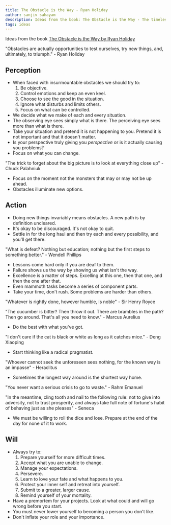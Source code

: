 ```yaml
---
title: The Obstacle is the Way - Ryan Holiday
author: sanjiv sahayam
description: Ideas from the book: The Obstacle is the Way - The timeless art of turning trials into triumphs - Ryan Holiday
tags: ideas
---
```


Ideas from the book [The Obstacle is the Way by Ryan Holiday](http://www.amazon.com/The-Obstacle-Is-Way-Timeless/dp/1591846358)

"Obstacles are actually opportunities to test ourselves, try new things, and,  ultimately, to triumph." - Ryan Holiday

Perception
----------

* When faced with insurmountable obstacles we should try to:
    1. Be objective.
    1. Control emotions and keep an even keel.
    1. Choose to see the good in the situation.
    1. Ignore what disturbs and limits others.
    1. Focus on what can be controlled.
* We decide what we make of each and every situation.
* The observing eye sees simply what is there. The perceiving eye sees more than what is there.
* Take your situation and pretend it is not happening to you. Pretend it is not important and that it doesn't matter.
* Is your perspective truly giving you _perspective_ or is it actually causing you problems?
* Focus on what you can change.

"The trick to forget about the big picture is to look at everything close up"  - Chuck Palahniuk


* Focus on the moment not the monsters that may or may not be up ahead.
* Obstacles illuminate new options.

Action
------

* Doing new things invariably means obstacles. A new path is by definition uncleared.
* It's okay to be discouraged. It's not okay to quit.
* Settle in for the long haul and then try each and every possibility, and you'll get there.

"What is defeat? Nothing but education; nothing but the first steps to something better." - Wendell Phillips

* Lessons come hard only if you are deaf to them.
* Failure shows us the way by showing us what isn't the way.
* Excellence is a matter of steps. Excelling at this one, then that one, and then the one after that.
* Even mammoth tasks become a series of component parts.
* Take your time, don't rush. Some problems are harder than others.

"Whatever is rightly done, however humble, is noble" - Sir Henry Royce

"The cucumber is bitter? Then throw it out. There are brambles in the path? Then go around. That's all you need to know." - Marcus Aurelius

* Do the best with what you've got.

"I don't care if the cat is black or white as long as it catches mice." - Deng Xiaoping

* Start thinking like a radical pragmatist.

"Whoever cannot seek the unforeseen sees nothing, for the known way is an impasse" - Heraclitus

* Sometimes the longest way around is the shortest way home.

"You never want a serious crisis to go to waste." - Rahm Emanuel

"In the meantime, cling tooth and nail to the following rule:
not to give into adversity, not to trust prosperity, and always take full note
of fortune's habit of behaving just as she pleases" - Seneca

* We must be willing to roll the dice and lose. Prepare at the end of the day for none of it to work.

Will
----

* Always try to:
    1. Prepare yourself for more difficult times.
    1. Accept what you are unable to change.
    1. Manage your expectations.
    1. Persevere.
    1. Learn to love your fate and what happens to you.
    1. Protect your inner self and retreat into yourself.
    1. Submit to a greater, larger cause.
    1. Remind yourself of your mortality.
* Have a premortem for your projects. Look at what could and will go wrong before you start.
* You must never lower yourself to becoming a person you don't like.
* Don't inflate your role and your importance.